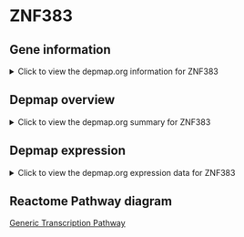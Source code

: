 <h1>ZNF383</h1>

<h2>Gene information</h2>
<details>
  <summary>Click to view the depmap.org information for ZNF383</summary>
  <iframe src="https://depmap.org/portal/gene/ZNF383?tab=about" style="border:none;width:100%;height:800px"></iframe>
</details>

<h2>Depmap overview</h2>
<details>
  <summary>Click to view the depmap.org summary for ZNF383</summary>
  <iframe src="https://depmap.org/portal/gene/ZNF383?tab=overview" style="border:none;width:100%;height:800px"></iframe>
</details>

<h2>Depmap expression</h2>
<details>
  <summary>Click to view the depmap.org expression data for ZNF383</summary>
  <iframe src="https://depmap.org/portal/gene/ZNF383?tab=characterization" style="border:none;width:100%;height:800px"></iframe>
</details>



<h2>Reactome Pathway diagram</h2>
<a href="https://reactome.org/PathwayBrowser/#/R-HSA-212436" target="_BLANK">Generic Transcription Pathway</a>



